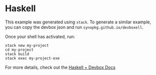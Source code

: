 # Haskell

This example was generated using `stack`. To generate a similar example, you can copy the devbox json and run `synopkg.github.io/devboxell`.

Once your shell has activated, run:

```
stack new my-project
cd my-project
stack build
stack exec my-project-exe
```

For more details, check out the [Haskell + Devbox Docs](https://synopkg.github.io/devbox/docs/devbox_examples/languages/haskell/)
